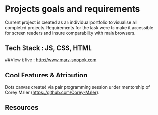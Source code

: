 # Projects goals and requirements

Current project is created as an individual portfolio to visualise all completed projects.
Requirements for the task were to make it accessible for screen readers and insure comparability
with main browsers.

## Tech Stack : JS, CSS, HTML

##View it live : http://www.mary-snopok.com

## Cool Features & Atribution

Dots canvas created via pair programming session under mentorship of Corey Maler (https://github.com/Corey-Maler).

## Resources
